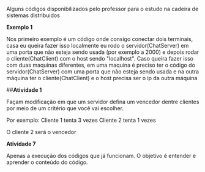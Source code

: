 Alguns códigos disponibilizados pelo professor para o estudo na cadeira de sistemas distribuidos

**Exemplo 1**

Nos primeiro exemplo é um código onde consigo conectar dois terminais, casa eu queira fazer isso localmente eu rodo o servidor(ChatServer) em uma porta que não esteja sendo usada (por exemplo a 2000) e depois rodar o cliente(ChatClient) com o host sendo "localhost". Caso queira fazer isso com duas maquinas diferentes, em uma maquina é preciso ter o código do servidor(ChatServer) com uma porta que não esteja sendo usada e na outra máquina ter o cliente(ChatClient) e o host precisa ser o ip da outra máquina


##**Atividade 1**

Façam modificação em que um servidor defina um vencedor dentre clientes por meio de um critério que você vai escolher.

Por exemplo:
Cliente 1 tenta 3 vezes
Cliente 2 tenta 1 vezes

O cliente 2 será o vencedor

**Atividade 7**

Apenas a execução dos códigos que já funcionam. O objetivo é entender e aprender o conteúdo do código.
